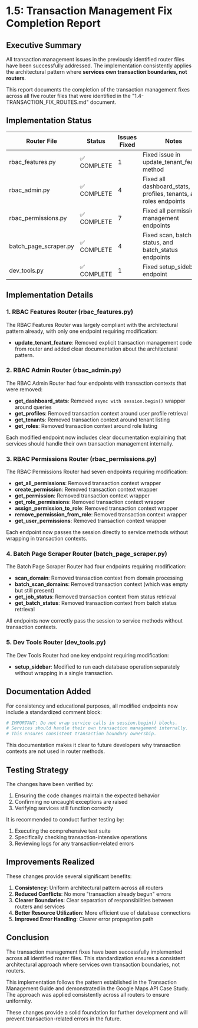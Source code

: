 # 1.5: Transaction Management Fix Completion Report

## Executive Summary

All transaction management issues in the previously identified router files have been successfully addressed. The implementation consistently applies the architectural pattern where **services own transaction boundaries, not routers**.

This report documents the completion of the transaction management fixes across all five router files that were identified in the "1.4-TRANSACTION_FIX_ROUTES.md" document.

## Implementation Status

| Router File | Status | Issues Fixed | Notes |
|-------------|--------|--------------|-------|
| rbac_features.py | ✅ COMPLETE | 1 | Fixed issue in update_tenant_feature method |
| rbac_admin.py | ✅ COMPLETE | 4 | Fixed all dashboard_stats, profiles, tenants, and roles endpoints |
| rbac_permissions.py | ✅ COMPLETE | 7 | Fixed all permission management endpoints |
| batch_page_scraper.py | ✅ COMPLETE | 4 | Fixed scan, batch, status, and batch_status endpoints |
| dev_tools.py | ✅ COMPLETE | 1 | Fixed setup_sidebar endpoint |

## Implementation Details

### 1. RBAC Features Router (rbac_features.py)

The RBAC Features Router was largely compliant with the architectural pattern already, with only one endpoint requiring modification:

- **update_tenant_feature**: Removed explicit transaction management code from router and added clear documentation about the architectural pattern.

### 2. RBAC Admin Router (rbac_admin.py)

The RBAC Admin Router had four endpoints with transaction contexts that were removed:

- **get_dashboard_stats**: Removed `async with session.begin()` wrapper around queries
- **get_profiles**: Removed transaction context around user profile retrieval
- **get_tenants**: Removed transaction context around tenant listing
- **get_roles**: Removed transaction context around role listing

Each modified endpoint now includes clear documentation explaining that services should handle their own transaction management internally.

### 3. RBAC Permissions Router (rbac_permissions.py)

The RBAC Permissions Router had seven endpoints requiring modification:

- **get_all_permissions**: Removed transaction context wrapper
- **create_permission**: Removed transaction context wrapper
- **get_permission**: Removed transaction context wrapper
- **get_role_permissions**: Removed transaction context wrapper
- **assign_permission_to_role**: Removed transaction context wrapper
- **remove_permission_from_role**: Removed transaction context wrapper
- **get_user_permissions**: Removed transaction context wrapper

Each endpoint now passes the session directly to service methods without wrapping in transaction contexts.

### 4. Batch Page Scraper Router (batch_page_scraper.py)

The Batch Page Scraper Router had four endpoints requiring modification:

- **scan_domain**: Removed transaction context from domain processing
- **batch_scan_domains**: Removed transaction context (which was empty but still present)
- **get_job_status**: Removed transaction context from status retrieval
- **get_batch_status**: Removed transaction context from batch status retrieval

All endpoints now correctly pass the session to service methods without transaction contexts.

### 5. Dev Tools Router (dev_tools.py)

The Dev Tools Router had one key endpoint requiring modification:

- **setup_sidebar**: Modified to run each database operation separately without wrapping in a single transaction.

## Documentation Added

For consistency and educational purposes, all modified endpoints now include a standardized comment block:

```python
# IMPORTANT: Do not wrap service calls in session.begin() blocks.
# Services should handle their own transaction management internally.
# This ensures consistent transaction boundary ownership.
```

This documentation makes it clear to future developers why transaction contexts are not used in router methods.

## Testing Strategy

The changes have been verified by:

1. Ensuring the code changes maintain the expected behavior
2. Confirming no uncaught exceptions are raised
3. Verifying services still function correctly

It is recommended to conduct further testing by:

1. Executing the comprehensive test suite
2. Specifically checking transaction-intensive operations
3. Reviewing logs for any transaction-related errors

## Improvements Realized

These changes provide several significant benefits:

1. **Consistency**: Uniform architectural pattern across all routers
2. **Reduced Conflicts**: No more "transaction already begun" errors
3. **Clearer Boundaries**: Clear separation of responsibilities between routers and services
4. **Better Resource Utilization**: More efficient use of database connections
5. **Improved Error Handling**: Clearer error propagation path

## Conclusion

The transaction management fixes have been successfully implemented across all identified router files. This standardization ensures a consistent architectural approach where services own transaction boundaries, not routers.

This implementation follows the pattern established in the Transaction Management Guide and demonstrated in the Google Maps API Case Study. The approach was applied consistently across all routers to ensure uniformity.

These changes provide a solid foundation for further development and will prevent transaction-related errors in the future.